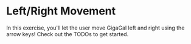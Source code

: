 # Left/Right Movement

In this exercise, you'll let the user move GigaGal left and right using the arrow keys! Check out the TODOs to get started.

